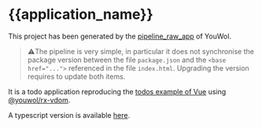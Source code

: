 # {{application_name}}

This project has been generated by the
<a target="_blank"
href="https://platform.youwol.com/applications/@youwol/py-youwol-doc/latest?nav=/api/youwol/pipelines/pipeline_raw_app">
pipeline_raw_app</a> of YouWol.

> ⚠️The pipeline is very simple, in particular it does not synchronise the package version
> between the file `package.json` and the `<base href="...">` referenced in the file `index.html`.
> Upgrading the version requires to update both items.

It is a todo application reproducing the
<a href='https://codesandbox.io/s/github/vuejs/vuejs.org/tree/master/src/v2/examples/vue-20-todomvc?from-embed'>
todos example of Vue</a> using [@youwol/rx-vdom](https://l.youwol.com/doc/@youwol/rx-vdom).

A typescript version is available <a href="https://github.com/youwol/todo-app-ts" target="_blank">here</a>.
